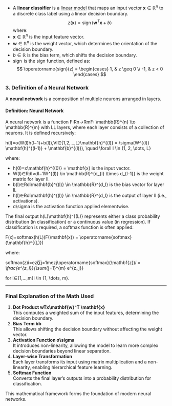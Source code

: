 - A **linear classifier** is a [linear model](Model.md) that maps an input vector $\mathbf{x} \in \mathbb{R}^n$ to a discrete class label using a linear decision boundary.
$$
z(\mathbf{x}) = \operatorname{sign}(\mathbf{w}^T \mathbf{x} + b)
$$
where:
- $\mathbf{x} \in \mathbb{R}^n$ is the input feature vector.
- $\mathbf{w} \in \mathbb{R}^n$ is the weight vector, which determines the orientation of the decision boundary.
- $b \in \mathbb{R}$ is the bias term, which shifts the decision boundary.
- $⁡\operatorname{sign}$ is the sign function, defined as:
$$
\operatorname{sign}(z) = \begin{cases} 1, & z \geq 0 \\ -1, & z < 0 \end{cases}
$$

### **3. Definition of a Neural Network**

A **neural network** is a composition of multiple neurons arranged in layers.

#### **Definition: Neural Network**

A neural network is a function F:Rn→RmF: \mathbb{R}^{n} \to \mathbb{R}^{m} with LL layers, where each layer consists of a collection of neurons. It is defined recursively:

h(l)=σ(W(l)h(l−1)+b(l)),∀l∈{1,2,…,L}\mathbf{h}^{(l)} = \sigma(W^{(l)} \mathbf{h}^{(l-1)} + \mathbf{b}^{(l)}), \quad \forall l \in \{1, 2, \dots, L\}

where:

- h(0)=x\mathbf{h}^{(0)} = \mathbf{x} is the input vector.
- W(l)∈Rdl×dl−1W^{(l)} \in \mathbb{R}^{d_{l} \times d_{l-1}} is the weight matrix for layer ll.
- b(l)∈Rdl\mathbf{b}^{(l)} \in \mathbb{R}^{d_l} is the bias vector for layer ll.
- h(l)∈Rdl\mathbf{h}^{(l)} \in \mathbb{R}^{d_l} is the output of layer ll (i.e., activations).
- σ\sigma is the activation function applied elementwise.

The final output h(L)\mathbf{h}^{(L)} represents either a class probability distribution (in classification) or a continuous value (in regression). If classification is required, a softmax function is often applied:

F(x)=softmax⁡(h(L))F(\mathbf{x}) = \operatorname{softmax}(\mathbf{h}^{(L)})

where:

softmax⁡(z)i=ezi∑j=1mezj\operatorname{softmax}(\mathbf{z})_i = \frac{e^{z_i}}{\sum_{j=1}^{m} e^{z_j}}

for i∈{1,…,m}i \in \{1, \dots, m\}.

---

### **Final Explanation of the Math Used**

1. **Dot Product wTx\mathbf{w}^T \mathbf{x}**  
    This computes a weighted sum of the input features, determining the decision boundary.
2. **Bias Term bb**  
    This allows shifting the decision boundary without affecting the weight vector.
3. **Activation Function σ\sigma**  
    It introduces non-linearity, allowing the model to learn more complex decision boundaries beyond linear separation.
4. **Layer-wise Transformation**  
    Each layer transforms its input using matrix multiplication and a non-linearity, enabling hierarchical feature learning.
5. **Softmax Function**  
    Converts the final layer’s outputs into a probability distribution for classification.

This mathematical framework forms the foundation of modern neural networks.


